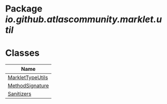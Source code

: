 Package _io.github.atlascommunity.marklet.util_
===============================================
Classes
=======
| Name                                    |
| --------------------------------------- |
| [MarkletTypeUtils](MarkletTypeUtils.md) |
| [MethodSignature](MethodSignature.md)   |
| [Sanitizers](Sanitizers.md)             |

